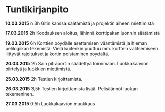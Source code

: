 # Tuntikirjanpito

**10.03.2015** n.3h 
Gitin kanssa säätämistä ja projektin aiheen miettimistä

**17.03.2015** 2h
Koodauksen aloitus, lähinnä korttipakan luonnin säätämistä

**19.03.2015** 6h
Korttien pöydälle asettamisen vääntämistä ja hieman pelilogiikan tekemistä. Vielä kuitenkin puuttuu mm. korttein valitsemiseen liittyvät rajoitukset ja kortin poistaminen pöydältä.

**20.03.2015** 2h
Sain pitraportin säädettyä toimimaan. Luokkakaavion piirtelyä ja luokkien miettimistä.

**25.03.2015** 2h
Testien kirjoittamista.

**26.03.2015** 3,5h
Testien kirjoittamista lisää. Pelisäännöt luokan tekemeninen.

**27.03.2015** 0,5h
Luokkakaavion muokkaus